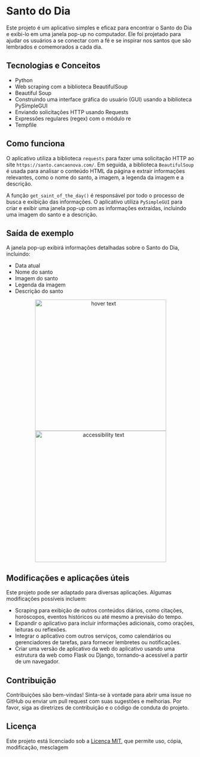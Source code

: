 <h1>Santo do Dia</h1>
<p>Este projeto é um aplicativo simples e eficaz para encontrar o Santo do Dia e exibi-lo em uma janela pop-up no computador. Ele foi projetado para ajudar os usuários a se conectar com a fé e se inspirar nos santos que são lembrados e comemorados a cada dia.</p>

<h2>Tecnologias e Conceitos</h2>
<ul>
    <li>Python</li>
    <li>Web scraping com a biblioteca BeautifulSoup</li>
    <li>Beautiful Soup</li>
    <li>Construindo uma interface gráfica do usuário (GUI) usando a biblioteca PySimpleGUI</li>
    <li>Enviando solicitações HTTP usando Requests</li>
    <li>Expressões regulares (regex) com o módulo re</li>
    <li>Tempfile</li>
</ul>

<h2>Como funciona</h2>
<p>O aplicativo utiliza a biblioteca <code>requests</code> para fazer uma solicitação HTTP ao site <code>https://santo.cancaonova.com/</code>. Em seguida, a biblioteca <code>BeautifulSoup</code> é usada para analisar o conteúdo HTML da página e extrair informações relevantes, como o nome do santo, a imagem, a legenda da imagem e a descrição.</p>
<p>A função <code>get_saint_of_the_day()</code> é responsável por todo o processo de busca e exibição das informações. O aplicativo utiliza <code>PySimpleGUI</code> para criar e exibir uma janela pop-up com as informações extraídas, incluindo uma imagem do santo e a descrição.</p>

<h2>Saída de exemplo</h2>
<p>A janela pop-up exibirá informações detalhadas sobre o Santo do Dia, incluindo:</p>
<ul>
    <li>Data atual</li>
    <li>Nome do santo</li>
    <li>Imagem do santo</li>
    <li>Legenda da imagem</li>
    <li>Descrição do santo</li>
</ul>
<p align="center">
  <img src="https://i.imgur.com/VJtVc4n.jpeg" width="350" title="hover text">
  <img src="https://i.imgur.com/EaN9s6l.png" width="350" alt="accessibility text">
</p>

<h2>Modificações e aplicações úteis</h2>
<p>Este projeto pode ser adaptado para diversas aplicações. Algumas modificações possíveis incluem:</p>
<ul>
    <li>Scraping para exibição de outros conteúdos diários, como citações, horóscopos, eventos históricos ou até mesmo a previsão do tempo.</li>
    <li>Expandir o aplicativo para incluir informações adicionais, como orações, leituras ou reflexões.</li>
    <li>Integrar o aplicativo com outros serviços, como calendários ou gerenciadores de tarefas, para fornecer lembretes ou notificações.</li>
    <li>Criar uma versão de aplicativo da web do aplicativo usando uma estrutura da web como Flask ou Django, tornando-a acessível a partir de um navegador.</li>
</ul>

<h2>Contribuição</h2>
<p>Contribuições são bem-vindas! Sinta-se à vontade para abrir uma issue no GitHub ou enviar um pull request com suas sugestões e melhorias. Por favor, siga as diretrizes de contribuição e o código de conduta do projeto.</p>

<h2>Licença</h2>
<p>Este projeto está licenciado sob a <a href="https://opensource.org/licenses/MIT">Licença MIT</a>, que permite uso, cópia, modificação, mesclagem
